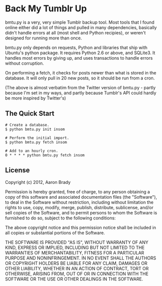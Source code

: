 Back My Tumblr Up
=================

bmtu.py is a very, very simple Tumblr backup tool. Most tools that I found
online either did a lot of things and pulled in many dependencies, basically
didn't handle errors at all (most shell and Python recipies), or weren't
designed for running more than once.

bmtu.py only depends on requests, Python and libraries that ship with Ubuntu's
python package. It requires Python 2.6 or above, and SQLite3. It handles most
errors by giving up, and uses transactions to handle errors without corruption.

On performing a fetch, it checks for posts newer than what is stored in the
database. It will only pull in 20 new posts, so it should be run from a cron.

(The above is almost verbatim from the Twitter version of bmtu.py - partly
because I'm set in my ways, and partly because Tumblr's API could hardly be
more inspired by Twitter's)

The Quick Start
---------------

	# Create a database.
	$ python bmtu.py init insom

	# Perform the initial import.
	$ python bmtu.py fetch insom

	# Add to an hourly cron.
	0 * * * * python bmtu.py fetch insom

License
-------

Copyright (c) 2012, Aaron Brady

Permission is hereby granted, free of charge, to any person obtaining a copy
of this software and associated documentation files (the "Software"), to deal
in the Software without restriction, including without limitation the rights
to use, copy, modify, merge, publish, distribute, sublicense, and/or sell
copies of the Software, and to permit persons to whom the Software is
furnished to do so, subject to the following conditions:

The above copyright notice and this permission notice shall be included in
all copies or substantial portions of the Software.

THE SOFTWARE IS PROVIDED "AS IS", WITHOUT WARRANTY OF ANY KIND, EXPRESS OR
IMPLIED, INCLUDING BUT NOT LIMITED TO THE WARRANTIES OF MERCHANTABILITY,
FITNESS FOR A PARTICULAR PURPOSE AND NONINFRINGEMENT. IN NO EVENT SHALL THE
AUTHORS OR COPYRIGHT HOLDERS BE LIABLE FOR ANY CLAIM, DAMAGES OR OTHER
LIABILITY, WHETHER IN AN ACTION OF CONTRACT, TORT OR OTHERWISE, ARISING FROM,
OUT OF OR IN CONNECTION WITH THE SOFTWARE OR THE USE OR OTHER DEALINGS IN
THE SOFTWARE.
